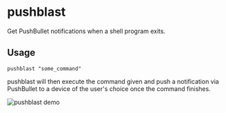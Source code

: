pushblast
=========

Get PushBullet notifications when a shell program exits.

## Usage

```
pushblast "some_command"
```

pushblast will then execute the command given and push a notification via PushBullet to a device of the user's choice once the command finishes.

![pushblast demo](https://dl.dropboxusercontent.com/u/17915390/pushblast.gif)

